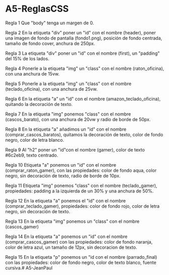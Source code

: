 # A5-ReglasCSS

Regla 1
Que "body" tenga un margen de 0.

Regla 2
En la etiqueta "div" poner un "id" con el nombre (header), poner una imagen de fondo de pantalla (fondo1.png), posición de fondo centrada, tamaño de fondo cover, anchura de 250px.

Regla 3
La etiqueta "div" poner un "id" con el nombre (first), un "padding" del 15% de los lados.

Regla 4
Ponerle a la etiqueta "img" un "class" con el nombre (raton_oficina), con una anchura de 15vw.

Regla 5
Ponerle a la etiqueta "img" un "class" con el nombre (teclado_oficina), con una anchura de 25vw.

Regla 6
En la etiqueta "a" un "id" con el nombre (amazon_teclado_oficina), quitando la decoración de texto.

Regla 7
En la etiqueta "img" ponemos "class" con el nombre (cascos_barato), con una anchura de 20vw y radio de borde de 50px.

Regla 8
En la etiqueta "a" añadimos un "id" con el nombre (comprar_cascos_baratos), quitamos la decoración de texto, color de fondo negro, color de letra blanco.

Regla 9
Al "h2" poner un "id"con el nombre (gamer), color de texto #6c2eb9, texto centrado.

Regla 10
Etiqueta "a" ponemos un "id" con el nombre (comprar_raton_gamer), con las propiedades: color de fondo aqua, color negro, sin decoración de texto, radio de borde de 10px.

Regla 11
Etiqueta "img" ponemos "class" con el nombre (teclado_gamer), propiedades: padding a la izquierda de un 30% y una anchura de 50%.

Regla 12
En la etiqueta "a" ponemos el "id" con el nombre (comprar_teclado_gamer), propiedades: color de fondo rojo, color de letra negro, sin decoración de texto.

Regla 13
En la etiqueta "img" ponemos un "class" con el nombre (cascos_gamer)

Regla 14
En la etiqueta "a" ponemos un "id" con el nombre (comprar_cascos_gamer) con las propiedades: color de fondo naranja, color de letra azul, un tamaño de 12px, sin decoracion de texto.

Regla 15
En la etiqueta "p" ponemos un "id con el nombre (parrado_final) con las propiedades: color de fondo negro, color de texto blanco, fuente cursiva.#   A 5 - J e a n P a u l  
 